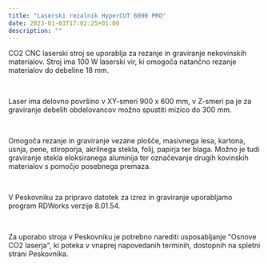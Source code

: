```yaml
---
title: "Laserski rezalnik HyperCUT 6090 PRO"
date: 2023-01-03T17:02:25+01:00
description: ""
---
```



CO2 CNC laserski stroj se uporablja za rezanje in graviranje nekovinskih materialov. Stroj ima 100 W laserski vir, ki omogoča natančno rezanje materialov do debeline 18 mm.

&nbsp;

Laser ima delovno površino v XY-smeri 900 x 600 mm, v Z-smeri pa je za graviranje debelih obdelovancov možno spustiti mizico do 300 mm. 

&nbsp;

Omogoča rezanje in graviranje vezane plošče, masivnega lesa, kartona, usnja, pene, stiroporja, akrilnega stekla, folij, papirja ter blaga. Možno je tudi graviranje stekla eloksiranega aluminija ter označevanje drugih kovinskih materialov s pomočjo posebnega premaza.

&nbsp;

V Peskovniku za pripravo datotek za izrez in graviranje uporabljamo program RDWorks verzije 8.01.54.

&nbsp;

Za uporabo stroja v Peskovniku je potrebno narediti usposabljanje "Osnove CO2 laserja", ki poteka v vnaprej napovedanih terminih, dostopnih na spletni strani Peskovnika.

&nbsp;
